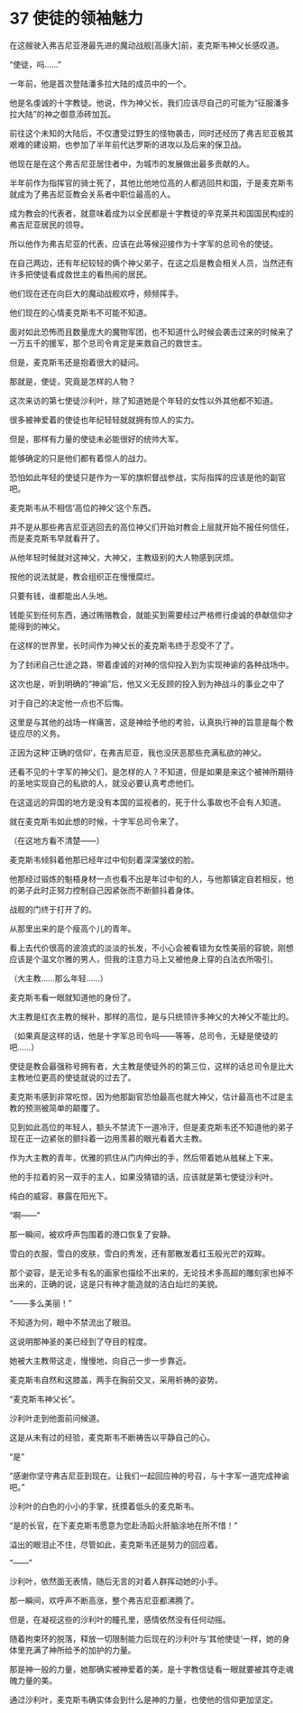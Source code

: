 # 37 使徒的领袖魅力

在这艘驶入弗吉尼亚港最先进的魔动战舰\[高康大]前，麦克斯韦神父长感叹道。

“使徒，吗……”

一年前，他是首次登陆潘多拉大陆的成员中的一个。

他是名虔诚的十字教徒。他说，作为神父长，我们应该尽自己的可能为“征服潘多拉大陆”的神之御意添砖加瓦。

前往这个未知的大陆后，不仅遭受过野生的怪物袭击，同时还经历了弗吉尼亚极其艰难的建设期，也参加了半年前代达罗斯的进攻以及后来的保卫战。

他现在是在这个弗吉尼亚居住者中，为城市的发展做出最多贡献的人。

半年前作为指挥官的骑士死了，其他比他地位高的人都逃回共和国，于是麦克斯韦就成为了弗吉尼亚教会关系者中职位最高的人。

成为教会的代表者，就意味着成为以全民都是十字教徒的辛克莱共和国国民构成的弗吉尼亚居民的领导。

所以他作为弗吉尼亚的代表，应该在此等候迎接作为十字军的总司令的使徒。

在自己两边，还有年纪较轻的俩个神父弟子，在这之后是教会相关人员，当然还有许多把使徒看成救世主的看热闹的居民。

他们现在还在向巨大的魔动战舰欢呼，频频挥手。

他们现在的心情麦克斯韦不可能不知道。

面对如此恐怖而且数量庞大的魔物军团，也不知道什么时候会袭击过来的时候来了一万五千的援军，那个总司令肯定是来救自己的救世主。

但是，麦克斯韦还是抱着很大的疑问。

那就是，使徒，究竟是怎样的人物？

这次来访的第七使徒沙利叶，除了知道她是个年轻的女性以外其他都不知道。

很多被神爱着的使徒也年纪轻轻就就拥有惊人的实力。

但是，那样有力量的使徒未必能很好的统帅大军。

能够确定的只是他们都有着惊人的战力。

恐怕如此年轻的使徒只是作为一军的旗帜督战参战，实际指挥的应该是他的副官吧。

麦克斯韦从不相信‘高位的神父’这个东西。

并不是从那些弗吉尼亚逃回去的高位神父们开始对教会上层就开始不报任何信任，而是麦克斯韦早就看开了。

从他年轻时候就对这神父，大神父，主教级别的大人物感到厌烦。

按他的说法就是，教会组织正在慢慢腐烂。

只要有钱，谁都能出人头地。

钱能买到任何东西，通过贿赂教会，就能买到需要经过严格修行虔诚的恭献信仰才能得到的神父。

在这样的世界里，长时间作为神父长的麦克斯韦终于忍受不了了。

为了封闭自己仕途之路，带着虔诚的对神的信仰投入到为实现神谕的各种战场中。

这次也是，听到明确的“神谕”后，他又义无反顾的投入到为神战斗的事业之中了

对于自己的决定他一点也不后悔。

这里是与其他的战场一样痛苦，这是神给予他的考验，认真执行神的旨意是每个教徒应尽的义务。

正因为这种‘正确的信仰’，在弗吉尼亚，我也没厌恶那些充满私欲的神父。

还看不见的十字军的神父们，是怎样的人？不知道，但是如果是来这个被神所期待的圣地实现自己的私欲的人，就没必要认真考虑他们。

在这遥远的异国的地方是没有本国的监视者的，死于什么事故也不会有人知道。

就在麦克斯韦如此想的时候，十字军总司令来了。

（在这地方看不清楚——）

麦克斯韦倾斜着他那已经年过中旬刻着深深皱纹的脸。

他那经过锻炼的魁梧身材一点也看不出是年过中旬的人，与他那镇定自若相反，他的弟子此时正努力控制自己因紧张而不断颤抖着身体。

战舰的门终于打开了的。

从那里出来的是个瘦高个儿的青年。

看上去代价很高的波浪式的淡淡的长发，不小心会被看错为女性美丽的容貌，刚想应该是个温文尔雅的男人，但我的注意力马上又被他身上穿的白法衣所吸引。

（大主教……那么年轻……）

麦克斯韦看一眼就知道他的身份了。

大主教是红衣主教的候补，那样的高位，是与只统领许多神父的大神父不能比的。

（如果真是这样的话，他是十字军总司令吗——等等，总司令，无疑是使徒的吧……）

使徒是教会最强称号拥有者，大主教是使徒外的的第三位，这样的话总司令是比大主教地位更高的使徒就说的过去了。

麦克斯韦感到非常吃惊，因为他那副官恐怕最高也就大神父，估计最高也不过是主教的预测被简单的颠覆了。

见到如此高位的年轻人，额头不禁流下一道冷汗，但是麦克斯韦还不知道他的弟子现在正一边紧张的颤抖着一边用羡慕的眼光看着大主教。

作为大主教的青年，优雅的抓住从门内伸出的手，然后带着她从舷梯上下来。

他的手拉着的另一双手的主人，如果没猜错的话，应该就是第七使徒沙利叶。

纯白的威容，暴露在阳光下。

“啊——”

那一瞬间，被欢呼声包围着的港口恢复了安静。

雪白的衣服，雪白的皮肤，雪白的秀发，还有那散发着红玉般光芒的双眸。

那个姿容，是无论多有名的画家也描绘不出来的，无论技术多高超的雕刻家也掉不出来的，正确的说，这是只有神才能造就的洁白灿烂的美貌。

“——多么美丽！”

不知道为何，眼中不禁流出了眼泪。

这说明那神圣的美已经到了夺目的程度。

她被大主教带这走，慢慢地，向自己一步一步靠近。

麦克斯韦自然和这膝盖，两手在胸前交叉，采用祈祷的姿势。

“麦克斯韦神父长”。

沙利叶走到他面前问候道。

这是从未有过的经验，麦克斯韦不断祷告以平静自己的心。

“是”

“感谢你坚守弗吉尼亚到现在。让我们一起回应神的号召，与十字军一道完成神谕吧。”

沙利叶的白色的小小的手掌，抚摸着低头的麦克斯韦。

“是的长官，在下麦克斯韦愿意为您赴汤蹈火肝脑涂地在所不惜！”

溢出的眼泪止不住，尽管如此，麦克斯韦还是努力的回应着。

“——”

沙利叶，依然面无表情，随后无言的对着人群挥动她的小手。

那一瞬间，欢呼声不断高涨，整个弗吉尼亚都沸腾了。

但是，在凝视这些的沙利叶的瞳孔里，感情依然没有任何动摇。

随着拘束环的脱落，释放一切限制能力后现在的沙利叶与‘其他使徒’一样，她的身体里充满了神所给予的加护的力量。

那是神一般的力量，她那确实被神爱着的美，是十字教信徒看一眼就要被其夺走魂魄力量的美。

通过沙利叶，麦克斯韦确实体会到什么是神的力量，也使他的信仰更加坚定。

